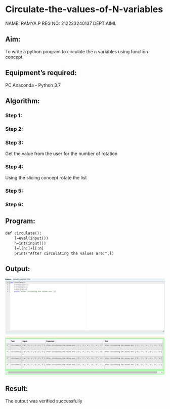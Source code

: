 # Circulate-the-values-of-N-variables
NAME: RAMYA.P
REG NO: 212223240137
DEPT:AIML

## Aim:
To write a python program to circulate the n variables using function concept
## Equipment’s required:
PC
Anaconda - Python 3.7
## Algorithm: 
### Step 1: 
### Step 2: 
### Step 3: 
Get the value from the user for the number of rotation
### Step 4: 
Using the slicing concept rotate the list
### Step 5: 
### Step 6: 
## Program:
```
def circulate():
    l=eval(input())
    n=int(input())
    l=l[n:]+l[:n]
    print("After circulating the values are:",l)
```
## Output:
![output](/img%202.png)
## Result:
The output was verified successfully
